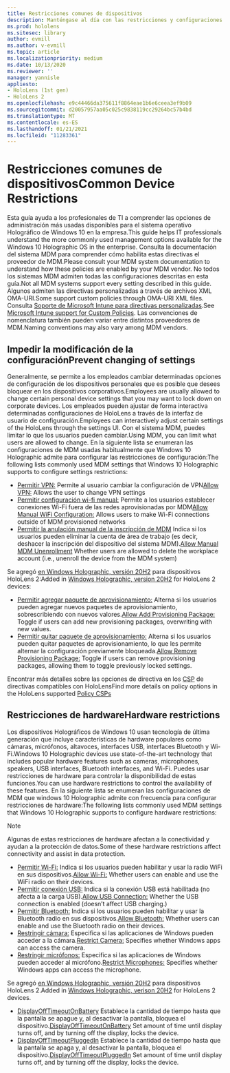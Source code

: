 ```yaml
---
title: Restricciones comunes de dispositivos
description: Manténgase al día con las restricciones y configuraciones de dispositivo comunes para el dispositivo de realidad mixta de HoloLens.
ms.prod: hololens
ms.sitesec: library
author: evmill
ms.author: v-evmill
ms.topic: article
ms.localizationpriority: medium
ms.date: 10/13/2020
ms.reviewer: ''
manager: yannisle
appliesto:
- HoloLens (1st gen)
- HoloLens 2
ms.openlocfilehash: e9c44466da375611f8864eae1b6e6ceea3ef9b09
ms.sourcegitcommit: d20057957aa05c025c9838119cc29264bc57b4bd
ms.translationtype: MT
ms.contentlocale: es-ES
ms.lasthandoff: 01/21/2021
ms.locfileid: "11283361"
---
```

# <span data-ttu-id="d2f07-103">Restricciones comunes de dispositivos</span><span class="sxs-lookup"><span data-stu-id="d2f07-103">Common Device Restrictions</span></span> 

<span data-ttu-id="d2f07-104">Esta guía ayuda a los profesionales de TI a comprender las opciones de administración más usadas disponibles para el sistema operativo Holográfico de Windows 10 en la empresa.</span><span class="sxs-lookup"><span data-stu-id="d2f07-104">This guide helps IT professionals understand the more commonly used management options available for the Windows 10 Holographic OS in the enterprise.</span></span> <span data-ttu-id="d2f07-105">Consulta la documentación del sistema MDM para comprender cómo habilita estas directivas el proveedor de MDM.</span><span class="sxs-lookup"><span data-stu-id="d2f07-105">Please consult your MDM system documentation to understand how these policies are enabled by your MDM vendor.</span></span> <span data-ttu-id="d2f07-106">No todos los sistemas MDM admiten todas las configuraciones descritas en esta guía.</span><span class="sxs-lookup"><span data-stu-id="d2f07-106">Not all MDM systems support every setting described in this guide.</span></span> <span data-ttu-id="d2f07-107">Algunos admiten las directivas personalizadas a través de archivos XML OMA-URI.</span><span class="sxs-lookup"><span data-stu-id="d2f07-107">Some support custom policies through OMA-URI XML files.</span></span> <span data-ttu-id="d2f07-108">Consulta [Soporte de Microsoft Intune para directivas personalizadas](https://docs.microsoft.com/mem/intune/configuration/custom-settings-windows-10).</span><span class="sxs-lookup"><span data-stu-id="d2f07-108">See [Microsoft Intune support for Custom Policies](https://docs.microsoft.com/mem/intune/configuration/custom-settings-windows-10).</span></span> <span data-ttu-id="d2f07-109">Las convenciones de nomenclatura también pueden variar entre distintos proveedores de MDM.</span><span class="sxs-lookup"><span data-stu-id="d2f07-109">Naming conventions may also vary among MDM vendors.</span></span>

## <span data-ttu-id="d2f07-110">Impedir la modificación de la configuración</span><span class="sxs-lookup"><span data-stu-id="d2f07-110">Prevent changing of settings</span></span>
<span data-ttu-id="d2f07-111">Generalmente, se permite a los empleados cambiar determinadas opciones de configuración de los dispositivos personales que es posible que desees bloquear en los dispositivos corporativos.</span><span class="sxs-lookup"><span data-stu-id="d2f07-111">Employees are usually allowed to change certain personal device settings that you may want to lock down on corporate devices.</span></span> <span data-ttu-id="d2f07-112">Los empleados pueden ajustar de forma interactiva determinadas configuraciones de HoloLens a través de la interfaz de usuario de configuración.</span><span class="sxs-lookup"><span data-stu-id="d2f07-112">Employees can interactively adjust certain settings of the HoloLens through the settings UI.</span></span> <span data-ttu-id="d2f07-113">Con el sistema MDM, puedes limitar lo que los usuarios pueden cambiar.</span><span class="sxs-lookup"><span data-stu-id="d2f07-113">Using MDM, you can limit what users are allowed to change.</span></span> <span data-ttu-id="d2f07-114">En la siguiente lista se enumeran las configuraciones de MDM usadas habitualmente que Windows 10 Holographic admite para configurar las restricciones de configuración:</span><span class="sxs-lookup"><span data-stu-id="d2f07-114">The following lists commonly used MDM settings that Windows 10 Holographic supports to configure settings restrictions:</span></span>
-   <span data-ttu-id="d2f07-115">[Permitir VPN:](https://docs.microsoft.com/windows/client-management/mdm/policy-csp-settings#settings-allowvpn) Permite al usuario cambiar la configuración de VPN</span><span class="sxs-lookup"><span data-stu-id="d2f07-115">[Allow VPN:](https://docs.microsoft.com/windows/client-management/mdm/policy-csp-settings#settings-allowvpn) Allows the user to change VPN settings</span></span>
-   <span data-ttu-id="d2f07-116">[Permitir configuración wi-fi manual:](https://docs.microsoft.com/windows/client-management/mdm/policy-csp-wifi#wifi-allowmanualwificonfiguration) Permite a los usuarios establecer conexiones Wi-Fi fuera de las redes aprovisionadas por MDM</span><span class="sxs-lookup"><span data-stu-id="d2f07-116">[Allow Manual WiFi Configuration:](https://docs.microsoft.com/windows/client-management/mdm/policy-csp-wifi#wifi-allowmanualwificonfiguration) Allows users to make Wi-Fi connections outside of MDM provisioned networks</span></span>
-   <span data-ttu-id="d2f07-117">[Permitir la anulación manual de la inscripción de MDM](https://docs.microsoft.com/windows/client-management/mdm/policy-csp-experience#experience-allowmanualmdmunenrollment) Indica si los usuarios pueden eliminar la cuenta de área de trabajo (es decir, deshacer la inscripción del dispositivo del sistema MDM).</span><span class="sxs-lookup"><span data-stu-id="d2f07-117">[Allow Manual MDM Unenrollment](https://docs.microsoft.com/windows/client-management/mdm/policy-csp-experience#experience-allowmanualmdmunenrollment) Whether users are allowed to delete the workplace account (i.e., unenroll the device from the MDM system)</span></span>

<span data-ttu-id="d2f07-118">Se agregó [en Windows Holographic, versión 20H2](hololens-release-notes.md#windows-holographic-version-20h2) para dispositivos HoloLens 2:</span><span class="sxs-lookup"><span data-stu-id="d2f07-118">Added in [Windows Holographic, version 20H2](hololens-release-notes.md#windows-holographic-version-20h2) for HoloLens 2 devices:</span></span>
- <span data-ttu-id="d2f07-119">[Permitir agregar paquete de aprovisionamiento:](https://docs.microsoft.com/windows/client-management/mdm/policy-csp-security#security-allowaddprovisioningpackage) Alterna si los usuarios pueden agregar nuevos paquetes de aprovisionamiento, sobrescribiendo con nuevos valores.</span><span class="sxs-lookup"><span data-stu-id="d2f07-119">[Allow Add Provisioning Package:](https://docs.microsoft.com/windows/client-management/mdm/policy-csp-security#security-allowaddprovisioningpackage) Toggle if users can add new provisioning packages, overwriting with new values.</span></span>
- <span data-ttu-id="d2f07-120">[Permitir quitar paquete de aprovisionamiento:](https://docs.microsoft.com/windows/client-management/mdm/policy-csp-security#security-allowremoveprovisioningpackage) Alterna si los usuarios pueden quitar paquetes de aprovisionamiento, lo que les permite alternar la configuración previamente bloqueada.</span><span class="sxs-lookup"><span data-stu-id="d2f07-120">[Allow Remove Provisioning Package:](https://docs.microsoft.com/windows/client-management/mdm/policy-csp-security#security-allowremoveprovisioningpackage) Toggle if users can remove provisioning packages, allowing them to toggle previously locked settings.</span></span>

<span data-ttu-id="d2f07-121">Encontrar más detalles sobre las opciones de directiva en los [CSP](https://docs.microsoft.com/windows/client-management/mdm/policy-csps-supported-by-hololens2) de directivas compatibles con HoloLens</span><span class="sxs-lookup"><span data-stu-id="d2f07-121">Find more details on policy options in the HoloLens supported [Policy CSPs](https://docs.microsoft.com/windows/client-management/mdm/policy-csps-supported-by-hololens2)</span></span>

## <span data-ttu-id="d2f07-122">Restricciones de hardware</span><span class="sxs-lookup"><span data-stu-id="d2f07-122">Hardware restrictions</span></span>
<span data-ttu-id="d2f07-123">Los dispositivos Holográficos de Windows 10 usan tecnología de última generación que incluye características de hardware populares como cámaras, micrófonos, altavoces, interfaces USB, interfaces Bluetooth y Wi-Fi.</span><span class="sxs-lookup"><span data-stu-id="d2f07-123">Windows 10 Holographic devices use state-of-the-art technology that includes popular hardware features such as cameras, microphones, speakers, USB interfaces, Bluetooth interfaces, and Wi-Fi.</span></span> <span data-ttu-id="d2f07-124">Puedes usar restricciones de hardware para controlar la disponibilidad de estas funciones.</span><span class="sxs-lookup"><span data-stu-id="d2f07-124">You can use hardware restrictions to control the availability of these features.</span></span>
<span data-ttu-id="d2f07-125">En la siguiente lista se enumeran las configuraciones de MDM que windows 10 Holographic admite con frecuencia para configurar restricciones de hardware:</span><span class="sxs-lookup"><span data-stu-id="d2f07-125">The following lists commonly used MDM settings that Windows 10 Holographic supports to configure hardware restrictions:</span></span>

> [!NOTE]
> <span data-ttu-id="d2f07-126">Algunas de estas restricciones de hardware afectan a la conectividad y ayudan a la protección de datos.</span><span class="sxs-lookup"><span data-stu-id="d2f07-126">Some of these hardware restrictions affect connectivity and assist in data protection.</span></span>

-   <span data-ttu-id="d2f07-127">[Permitir Wi-Fi:](https://docs.microsoft.com/windows/client-management/mdm/policy-csp-wifi#wifi-allowwifi) Indica si los usuarios pueden habilitar y usar la radio WiFi en sus dispositivos.</span><span class="sxs-lookup"><span data-stu-id="d2f07-127">[Allow Wi-Fi:](https://docs.microsoft.com/windows/client-management/mdm/policy-csp-wifi#wifi-allowwifi) Whether users can enable and use the WiFi radio on their devices.</span></span>
-   <span data-ttu-id="d2f07-128">[Permitir conexión USB:](https://docs.microsoft.com/windows/client-management/mdm/policy-csp-connectivity#connectivity-allowusbconnection) Indica si la conexión USB está habilitada (no afecta a la carga USB).</span><span class="sxs-lookup"><span data-stu-id="d2f07-128">[Allow USB Connection:](https://docs.microsoft.com/windows/client-management/mdm/policy-csp-connectivity#connectivity-allowusbconnection) Whether the USB connection is enabled (doesn’t affect USB charging.)</span></span>
-   <span data-ttu-id="d2f07-129">[Permitir Bluetooth:](https://docs.microsoft.com/windows/client-management/mdm/policy-csp-connectivity#connectivity-allowbluetooth) Indica si los usuarios pueden habilitar y usar la Bluetooth radio en sus dispositivos.</span><span class="sxs-lookup"><span data-stu-id="d2f07-129">[Allow Bluetooth:](https://docs.microsoft.com/windows/client-management/mdm/policy-csp-connectivity#connectivity-allowbluetooth) Whether users can enable and use the Bluetooth radio on their devices.</span></span>
-   <span data-ttu-id="d2f07-130">[Restringir cámara:](https://docs.microsoft.com/windows/client-management/mdm/policy-csp-privacy#privacy-letappsaccesscamera) Especifica si las aplicaciones de Windows pueden acceder a la cámara.</span><span class="sxs-lookup"><span data-stu-id="d2f07-130">[Restrict Camera:](https://docs.microsoft.com/windows/client-management/mdm/policy-csp-privacy#privacy-letappsaccesscamera) Specifies whether Windows apps can access the camera.</span></span>
-   <span data-ttu-id="d2f07-131">[Restringir micrófonos:](https://docs.microsoft.com/windows/client-management/mdm/policy-csp-privacy#privacy-letappsaccessmicrophone) Especifica si las aplicaciones de Windows pueden acceder al micrófono.</span><span class="sxs-lookup"><span data-stu-id="d2f07-131">[Restrict Microphones:](https://docs.microsoft.com/windows/client-management/mdm/policy-csp-privacy#privacy-letappsaccessmicrophone) Specifies whether Windows apps can access the microphone.</span></span>

<span data-ttu-id="d2f07-132">Se agregó [en Windows Holographic, versión 20H2](hololens-release-notes.md#windows-holographic-version-20h2) para dispositivos HoloLens 2.</span><span class="sxs-lookup"><span data-stu-id="d2f07-132">Added in [Windows Holographic, verison 20H2](hololens-release-notes.md#windows-holographic-version-20h2) for HoloLens 2 devices.</span></span> 
- <span data-ttu-id="d2f07-133">[DisplayOffTimeoutOnBattery](https://docs.microsoft.com/windows/client-management/mdm/policy-csp-power#power-displayofftimeoutonbattery) Establece la cantidad de tiempo hasta que la pantalla se apague y, al desactivar la pantalla, bloquea el dispositivo.</span><span class="sxs-lookup"><span data-stu-id="d2f07-133">[DisplayOffTimeoutOnBattery](https://docs.microsoft.com/windows/client-management/mdm/policy-csp-power#power-displayofftimeoutonbattery) Set amount of time until display turns off, and by turning off the display, locks the device.</span></span> 
- <span data-ttu-id="d2f07-134">[DisplayOffTimeoutPluggedIn](https://docs.microsoft.com/windows/client-management/mdm/policy-csp-power#power-displayofftimeoutpluggedin) Establece la cantidad de tiempo hasta que la pantalla se apaga y, al desactivar la pantalla, bloquea el dispositivo.</span><span class="sxs-lookup"><span data-stu-id="d2f07-134">[DisplayOffTimeoutPluggedIn](https://docs.microsoft.com/windows/client-management/mdm/policy-csp-power#power-displayofftimeoutpluggedin) Set amount of time until display turns off, and by turning off the display, locks the device.</span></span> 
